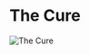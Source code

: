 # The Cure

![The Cure](http://assets.farmhouse.co/publishing/1-shoot-it-yourself/images/the-cure-1.jpg)
